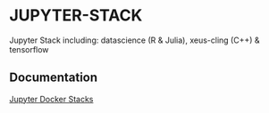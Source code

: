 # JUPYTER-STACK
Jupyter Stack including: datascience (R &amp; Julia), xeus-cling (C++) &amp; tensorflow

## Documentation
[Jupyter Docker Stacks](https://jupyter-docker-stacks.readthedocs.io/en/latest/)

